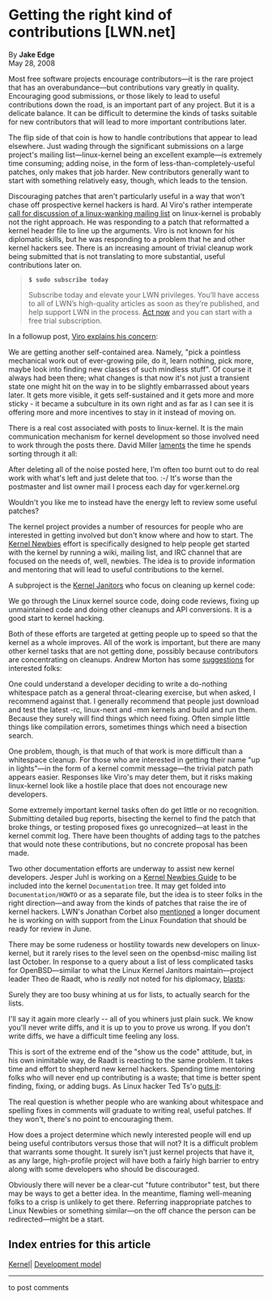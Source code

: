 # Getting the right kind of contributions [LWN.net]

By **Jake Edge**  
May 28, 2008 

Most free software projects encourage contributors—it is the rare project that has an overabundance—but contributions vary greatly in quality. Encouraging good submissions, or those likely to lead to useful contributions down the road, is an important part of any project. But it is a delicate balance. It can be difficult to determine the kinds of tasks suitable for new contributors that will lead to more important contributions later. 

The flip side of that coin is how to handle contributions that appear to lead elsewhere. Just wading through the significant submissions on a large project's mailing list—linux-kernel being an excellent example—is extremely time consuming; adding noise, in the form of less-than-completely-useful patches, only makes that job harder. New contributors generally want to start with something relatively easy, though, which leads to the tension. 

Discouraging patches that aren't particularly useful in a way that won't chase off prospective kernel hackers is hard. Al Viro's rather intemperate [call for discussion of a linux-wanking mailing list](/Articles/283964/) on linux-kernel is probably not the right approach. He was responding to a patch that reformatted a kernel header file to line up the arguments. Viro is not known for his diplomatic skills, but he was responding to a problem that he and other kernel hackers see. There is an increasing amount of trivial cleanup work being submitted that is not translating to more substantial, useful contributions later on. 

> **`$ sudo subscribe today`**
> 
> Subscribe today and elevate your LWN privileges. You’ll have access to all of LWN’s high-quality articles as soon as they’re published, and help support LWN in the process. [Act now](https://lwn.net/Promo/nst-sudo/claim) and you can start with a free trial subscription. 

In a followup post, [Viro explains his concern](/Articles/283968/): 

We are getting another self-contained area. Namely, "pick a pointless mechanical work out of ever-growing pile, do it, learn nothing, pick more, maybe look into finding new classes of such mindless stuff". Of course it always had been there; what changes is that now it's not just a transient state one might hit on the way in to be slightly embarrassed about years later. It gets more visible, it gets self-sustained and it gets more and more sticky - it became a subculture in its own right and as far as I can see it is offering more and more incentives to stay in it instead of moving on. 

There is a real cost associated with posts to linux-kernel. It is the main communication mechanism for kernel development so those involved need to work through the posts there. David Miller [laments](/Articles/284097/) the time he spends sorting through it all: 

After deleting all of the noise posted here, I'm often too burnt out to do real work with what's left and just delete that too. :-/ It's worse than the postmaster and list owner mail I process each day for vger.kernel.org 

Wouldn't you like me to instead have the energy left to review some useful patches? 

The kernel project provides a number of resources for people who are interested in getting involved but don't know where and how to start. The [Kernel Newbies](http://kernelnewbies.org/) effort is specifically designed to help people get started with the kernel by running a wiki, mailing list, and IRC channel that are focused on the needs of, well, newbies. The idea is to provide information and mentoring that will lead to useful contributions to the kernel. 

A subproject is the [Kernel Janitors](http://janitor.kernelnewbies.org/) who focus on cleaning up kernel code: 

We go through the Linux kernel source code, doing code reviews, fixing up unmaintained code and doing other cleanups and API conversions. It is a good start to kernel hacking. 

Both of these efforts are targeted at getting people up to speed so that the kernel as a whole improves. All of the work is important, but there are many other kernel tasks that are not getting done, possibly because contributors are concentrating on cleanups. Andrew Morton has some [suggestions](/Articles/283982/) for interested folks: 

One could understand a developer deciding to write a do-nothing whitespace patch as a general throat-clearing exercise, but when asked, I recommend against that. I generally recommend that people just download and test the latest -rc, linux-next and -mm kernels and build and run them. Because they surely will find things which need fixing. Often simple little things like compilation errors, sometimes things which need a bisection search. 

One problem, though, is that much of that work is more difficult than a whitespace cleanup. For those who are interested in getting their name "up in lights"—in the form of a kernel commit message—the trivial patch path appears easier. Responses like Viro's may deter them, but it risks making linux-kernel look like a hostile place that does not encourage new developers. 

Some extremely important kernel tasks often do get little or no recognition. Submitting detailed bug reports, bisecting the kernel to find the patch that broke things, or testing proposed fixes go unrecognized—at least in the kernel commit log. There have been thoughts of adding tags to the patches that would note these contributions, but no concrete proposal has been made. 

Two other documentation efforts are underway to assist new kernel developers. Jesper Juhl is working on a [Kernel Newbies Guide](/Articles/284099/) to be included into the kernel `Documentation` tree. It may get folded into `Documentation/HOWTO` or as a separate file, but the idea is to steer folks in the right direction—and away from the kinds of patches that raise the ire of kernel hackers. LWN's Jonathan Corbet also [mentioned](/Articles/284101/) a longer document he is working on with support from the Linux Foundation that should be ready for review in June. 

There may be some rudeness or hostility towards new developers on linux-kernel, but it rarely rises to the level seen on the openbsd-misc mailing list last October. In response to a query about a list of less complicated tasks for OpenBSD—similar to what the Linux Kernel Janitors maintain—project leader Theo de Raadt, who is _really_ not noted for his diplomacy, [blasts](/Articles/284035/): 

Surely they are too busy whining at us for lists, to actually search for the lists. 

I'll say it again more clearly -- all of you whiners just plain suck. We know you'll never write diffs, and it is up to you to prove us wrong. If you don't write diffs, we have a difficult time feeling any loss. 

This is sort of the extreme end of the "show us the code" attitude, but, in his own inimitable way, de Raadt is reacting to the same problem. It takes time and effort to shepherd new kernel hackers. Spending time mentoring folks who will never end up contributing is a waste; that time is better spent finding, fixing, or adding bugs. As Linux hacker Ted Ts'o [puts it](/Articles/284039/): 

The real question is whether people who are wanking about whitespace and spelling fixes in comments will graduate to writing real, useful patches. If they won't, there's no point to encouraging them. 

How does a project determine which newly interested people will end up being useful contributors versus those that will not? It is a difficult problem that warrants some thought. It surely isn't just kernel projects that have it, as any large, high-profile project will have both a fairly high barrier to entry along with some developers who should be discouraged. 

Obviously there will never be a clear-cut "future contributor" test, but there may be ways to get a better idea. In the meantime, flaming well-meaning folks to a crisp is unlikely to get there. Referring inappropriate patches to Linux Newbies or something similar—on the off chance the person can be redirected—might be a start. 

  
Index entries for this article  
---  
[Kernel](/Kernel/Index)| [Development model](/Kernel/Index#Development_model)  
  


* * *

to post comments 
